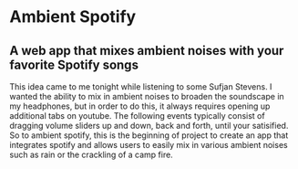 # Ambient Spotify

## A web app that mixes ambient noises with your favorite Spotify songs

This idea came to me tonight while listening to some Sufjan Stevens. I wanted the ability to mix in ambient noises to broaden the soundscape in my headphones, but in order to do this, it always requires opening up additional tabs on youtube. The following events typically consist of dragging volume sliders up and down, back and forth, until your satisified. So to ambient spotify, this is the beginning of project to create an app that integrates spotify and allows users to easily mix in various ambient noises such as rain or the crackling of a camp fire.
